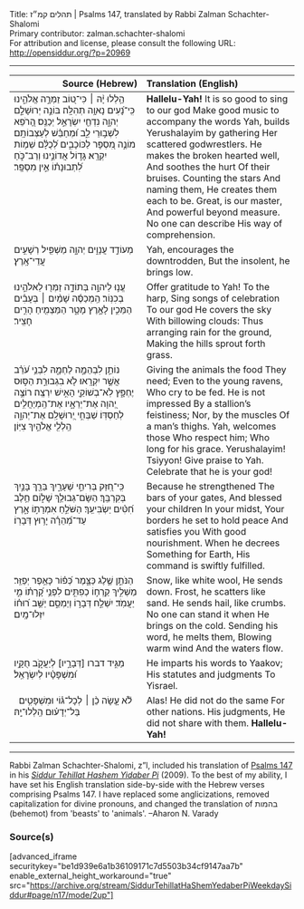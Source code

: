 <html>
<head></head>
<body>
Title: תהלים קמ״ז | Psalms 147, translated by Rabbi Zalman Schachter-Shalomi<br />
Primary contributor: zalman.schachter-shalomi<br />
For attribution and license, please consult the following URL: <a href="http://opensiddur.org/?p=20969">http://opensiddur.org/?p=20969</a>
<p />
<hr />

<table style="margin-left: auto;margin-right: auto;" class="draggable">
<thead><tr><th id="x" style="text-align: right;">Source (Hebrew)</th><th style="text-align: left;">Translation (English)</th></tr></thead>
<tbody>
<tr><td style="vertical-align:top;" width="46%">
<div class="liturgy"><span lang="he">
הַ֥לְלוּ יָ֨הּ ׀ 
כִּי־ט֭וֹב זַמְּרָ֣ה אֱלֹהֵ֑ינוּ 
כִּֽי־נָ֝עִים 
נָאוָ֥ה תְהִלָּֽה׃
בּוֹנֵ֣ה יְרוּשָׁלִַ֣ם יְהוָ֑ה 
נִדְחֵ֖י 
יִשְׂרָאֵ֣ל יְכַנֵּֽס׃
הָ֭רֹפֵא לִשְׁב֣וּרֵי לֵ֑ב 
וּ֝מְחַבֵּ֗שׁ 
לְעַצְּבוֹתָֽם׃
מוֹנֶ֣ה מִ֭סְפָּר לַכּוֹכָבִ֑ים 
לְ֝כֻלָּ֗ם שֵׁמ֥וֹת 
יִקְרָֽא׃
גָּד֣וֹל אֲדוֹנֵ֣ינוּ 
וְרַב־כֹּ֑חַ 
לִ֝תְבוּנָת֗וֹ 
אֵ֣ין מִסְפָּֽר׃
</span></div></td>
 
<td style="vertical-align:top;" width="53%">
<div class="english">
<strong>Hallelu-Yah!</strong>
It is so good to sing to our god 
Make good music 
to accompany the words 
Yah, builds Yerushalayim 
by gathering 
Her scattered godwrestlers.
He makes the broken hearted well, 
And soothes the hurt 
Of their bruises.
Counting the stars 
And naming them, 
He creates them each to be.
Great, is our master, 
And powerful beyond measure. 
No one can describe 
His way of comprehension.
</div></td></tr>


<tr><td style="vertical-align:top;" width="46%">
<div class="liturgy"><span lang="he">
מְעוֹדֵ֣ד עֲנָוִ֣ים יְהוָ֑ה 
מַשְׁפִּ֖יל רְשָׁעִ֣ים עֲדֵי־אָֽרֶץ׃
</span></div></td>
 
<td style="vertical-align:top;" width="53%">
<div class="english">
Yah, encourages the downtrodden, 
But the insolent, he brings low.
</div></td></tr>


<tr><td style="vertical-align:top;" width="46%">
<div class="liturgy"><span lang="he">
עֱנ֣וּ לַיהוָ֣ה בְּתוֹדָ֑ה 
זַמְּר֖וּ 
לֵאלֹהֵ֣ינוּ 
בְכִנּֽוֹר׃
הַֽמְכַסֶּ֬ה שָׁמַ֨יִם ׀ 
בְּעָבִ֗ים 
הַמֵּכִ֣ין לָאָ֣רֶץ מָטָ֑ר 
הַמַּצְמִ֖יחַ הָרִ֣ים חָצִֽיר׃
</span></div></td>
 
<td style="vertical-align:top;" width="53%">
<div class="english">
Offer gratitude to Yah! 
To the harp, 
Sing songs of celebration 
To our god 
He covers the sky 
With billowing clouds: 
Thus arranging rain for the ground, 
Making the hills sprout forth grass.
</div></td></tr>


<tr><td style="vertical-align:top;" width="46%">
<div class="liturgy"><span lang="he">
נוֹתֵ֣ן לִבְהֵמָ֣ה 
לַחְמָ֑הּ 
לִבְנֵ֥י עֹ֝רֵ֗ב 
אֲשֶׁ֣ר יִקְרָֽאוּ׃
לֹ֤א בִגְבוּרַ֣ת 
הַסּ֣וּס יֶחְפָּ֑ץ 
לֹֽא־בְשׁוֹקֵ֖י 
הָאִ֣ישׁ יִרְצֶֽה׃
רוֹצֶ֣ה יְ֭הוָה 
אֶת־יְרֵאָ֑יו 
אֶת־הַֽמְיַחֲלִ֥ים לְחַסְדּֽוֹ׃
שַׁבְּחִ֣י יְ֭רוּשָׁלִַם 
אֶת־יְהוָ֑ה הַֽלְלִ֖י 
אֱלֹהַ֣יִךְ צִיּֽוֹן׃
</span></div></td>
 
<td style="vertical-align:top;" width="53%">
<div class="english">
Giving the animals the food 
They need; 
Even to the young ravens, 
Who cry to be fed.
He is not impressed 
By a stallion’s feistiness; 
Nor, by the muscles 
Of a man’s thighs.
Yah, welcomes those 
Who respect him; 
Who long for his grace.
Yerushalayim! Tsiyyon! 
Give praise to Yah. 
Celebrate that he is your god!
</div></td></tr>


<tr><td style="vertical-align:top;" width="46%">
<div class="liturgy"><span lang="he">
כִּֽי־חִ֭זַּק 
בְּרִיחֵ֣י שְׁעָרָ֑יִךְ 
בֵּרַ֖ךְ בָּנַ֣יִךְ 
בְּקִרְבֵּֽךְ׃
הַשָּׂם־גְּבוּלֵ֥ךְ שָׁל֑וֹם 
חֵ֥לֶב חִ֝טִּ֗ים 
יַשְׂבִּיעֵֽךְ׃
הַשֹּׁלֵ֣חַ אִמְרָת֣וֹ 
אָ֑רֶץ 
עַד־מְ֝הֵרָ֗ה יָר֥וּץ דְּבָרֽוֹ׃
</span></div></td>
 
<td style="vertical-align:top;" width="53%">
<div class="english">
Because he strengthened 
The bars of your gates, 
And blessed your children 
In your midst, 
Your borders he set to hold peace 
And satisfies you 
With good nourishment.
When he decrees 
Something for Earth, 
His command is swiftly fulfilled.
</div></td></tr>


<tr><td style="vertical-align:top;" width="46%">
<div class="liturgy"><span lang="he">
הַנֹּתֵ֣ן שֶׁ֣לֶג כַּצָּ֑מֶר 
כְּ֝פ֗וֹר 
כָּאֵ֥פֶר יְפַזֵּֽר׃
מַשְׁלִ֣יךְ קַֽרְח֣וֹ כְפִתִּ֑ים 
לִפְנֵ֥י קָ֝רָת֗וֹ 
מִ֣י יַעֲמֹֽד׃
יִשְׁלַ֣ח דְּבָר֣וֹ וְיַמְסֵ֑ם 
יַשֵּׁ֥ב ר֝וּח֗וֹ 
יִזְּלוּ־מָֽיִם׃
</span></div></td>
 
<td style="vertical-align:top;" width="53%">
<div class="english">
Snow, like white wool, 
He sends down. 
Frost, he scatters like sand.
He sends hail, like crumbs. 
No one can stand it when 
He brings on the cold.
Sending his word, he melts them, 
Blowing warm wind 
And the waters flow.
</div></td></tr>


<tr><td style="vertical-align:top;" width="46%">
<div class="liturgy"><span lang="he">
מַגִּ֣יד דברו [דְּבָרָ֣יו] לְיַעֲקֹ֑ב 
חֻקָּ֥יו וּ֝מִשְׁפָּטָ֗יו 
לְיִשְׂרָאֵֽל׃
</span></div></td>
 
<td style="vertical-align:top;" width="53%">
<div class="english">
He imparts his words to Yaakov; 
His statutes and judgments 
To Yisrael. 
</div></td></tr>


<tr><td style="vertical-align:top;" width="46%">
<div class="liturgy"><span lang="he">
&nbsp;
לֹ֘א עָ֤שָׂה כֵ֨ן ׀ 
לְכָל־גּ֗וֹי וּמִשְׁפָּטִ֥ים 
בַּל־יְדָע֗וּם 
הַֽלְלוּ־יָֽהּ׃
</span></div></td>
 
<td style="vertical-align:top;" width="53%">
<div class="english">
Alas!
He did not do the same 
For other nations. His judgments, 
He did not share with them.
<strong>Hallelu-Yah!</strong>
</div></td></tr>
</tbody></table>

<hr />

Rabbi Zalman Schachter-Shalomi, z”l, included his translation of <a href="https://en.wikipedia.org/wiki/Psalms_147">Psalms 147</a> in his <em><a href="https://opensiddur.org/siddurim/ha-ari/neo-hasidut/reb-zalmans-open-siddur-tehillat-hashem/">Siddur Tehillat Hashem Yidaber Pi</a></em> (2009). To the best of my ability, I have set his English translation side-by-side with the Hebrew verses comprising Psalms 147. I have replaced some anglicizations, removed capitalization for divine pronouns, and changed the translation of בהמות (behemot) from 'beasts' to 'animals'. –Aharon N. Varady

<h3>Source(s)</h3>

[advanced_iframe securitykey="be1d939e6a1b36109171c7d5503b34cf9147aa7b" enable_external_height_workaround="true" src="https://archive.org/stream/SiddurTehillatHaShemYedaberPiWeekdaySiddur#page/n17/mode/2up"]
</body>
</html>
